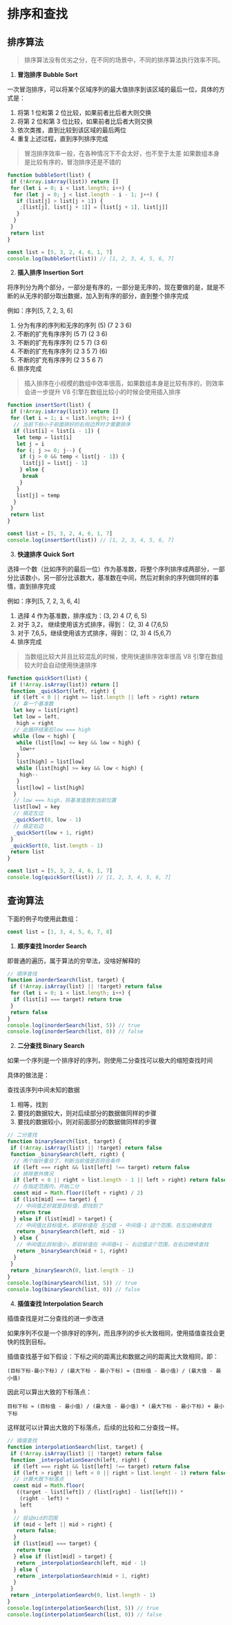 # 排序和查找

## 排序算法

> 排序算法没有优劣之分，在不同的场景中，不同的排序算法执行效率不同。

1. **冒泡排序 Bubble Sort**

一次冒泡排序，可以将某个区域序列的最大值排序到该区域的最后一位，具体的方式是：

1. 将第 1 位和第 2 位比较，如果前者比后者大则交换
2. 将第 2 位和第 3 位比较，如果前者比后者大则交换
3. 依次类推，直到比较到该区域的最后两位
4. 重复上述过程，直到序列排序完成

> 冒泡排序效率一般，在各种情况下不会太好，也不至于太差
> 如果数组本身是比较有序的，冒泡排序还是不错的

```javascript
function bubbleSort(list) {
 if (!Array.isArray(list)) return []
 for (let i = 0; i < list.length; i++) {
  for (let j = 0; j < list.length - i - 1; j++) {
   if (list[j] > list[j + 1]) {
    ;[list[j], list[j + 1]] = [list[j + 1], list[j]]
   }
  }
 }
 return list
}

const list = [5, 3, 2, 4, 6, 1, 7]
console.log(bubbleSort(list)) // [1, 2, 3, 4, 5, 6, 7]
```

2. **插入排序 Insertion Sort**

将序列分为两个部分，一部分是有序的，一部分是无序的，现在要做的是，就是不断的从无序的部分取出数据，加入到有序的部分，直到整个排序完成

例如：序列[5, 7, 2, 3, 6]

1. 分为有序的序列和无序的序列 (5) (7 2 3 6)
2. 不断的扩充有序序列 (5 7) (2 3 6)
3. 不断的扩充有序序列 (2 5 7) (3 6)
4. 不断的扩充有序序列 (2 3 5 7) (6)
5. 不断的扩充有序序列 (2 3 5 6 7)
6. 排序完成

> 插入排序在小规模的数组中效率很高，如果数组本身是比较有序的，则效率会进一步提升
> V8 引擎在数组比较小的时候会使用插入排序

```javascript
function insertSort(list) {
 if (!Array.isArray(list)) return []
 for (let i = 1; i < list.length; i++) {
  // 当前下标小于前面排好的右侧边界时才需要排序
  if (list[i] < list[i - 1]) {
   let temp = list[i]
   let j = i
   for (; j >= 0; j--) {
    if (j > 0 && temp < list[j - 1]) {
     list[j] = list[j - 1]
    } else {
     break
    }
   }
   list[j] = temp
  }
 }
 return list
}

const list = [5, 3, 2, 4, 6, 1, 7]
console.log(insertSort(list)) // [1, 2, 3, 4, 5, 6, 7]
```

3. **快速排序 Quick Sort**

选择一个数（比如序列的最后一位）作为基准数，将整个序列排序成两部分，一部分比该数小，另一部分比该数大，基准数在中间，然后对剩余的序列做同样的事情，直到排序完成

例如：序列[5, 7, 2, 3, 6, 4]

1. 选择 4 作为基准数，排序成为：(3, 2) 4 (7, 6, 5)
2. 对于 3,2， 继续使用该方式排序，得到： (2, 3) 4 (7,6,5)
3. 对于 7,6,5，继续使用该方式排序，得到： (2, 3) 4 (5,6,7)
4. 排序完成

> 当数组比较大并且比较混乱的时候，使用快速排序效率很高
> V8 引擎在数组较大时会自动使用快速排序

```javascript
function quickSort(list) {
 if (!Array.isArray(list)) return []
 function _quickSort(left, right) {
  if (left < 0 || right >= list.length || left > right) return
  // 拿一个基准数
  let key = list[right]
  let low = left,
   high = right
  // 此循环结束后low === high
  while (low < high) {
   while (list[low] <= key && low < high) {
    low++
   }
   list[high] = list[low]
   while (list[high] >= key && low < high) {
    high--
   }
   list[low] = list[high]
  }
  // low === high，将基准值放到当前位置
  list[low] = key
  // 搞定左边
  _quickSort(0, low - 1)
  // 搞定右边
  _quickSort(low + 1, right)
 }
 _quickSort(0, list.length - 1)
 return list
}

const list = [5, 3, 2, 4, 6, 1, 7]
console.log(quickSort(list)) // [1, 2, 3, 4, 5, 6, 7]
```

## 查询算法

下面的例子均使用此数组：

```javascript
const list = [1, 3, 4, 5, 6, 7, 8]
```

1. **顺序查找 Inorder Search**

即普通的遍历，属于算法的穷举法，没啥好解释的

```javascript
// 顺序查找
function inorderSearch(list, target) {
 if (!Array.isArray(list) || !target) return false
 for (let i = 0; i < list.length; i++) {
  if (list[i] === target) return true
 }
 return false
}
console.log(inorderSearch(list, 5)) // true
console.log(inorderSearch(list, 0)) // false
```

2. **二分查找 Binary Search**

如果一个序列是一个排序好的序列，则使用二分查找可以极大的缩短查找时间

具体的做法是：

查找该序列中间未知的数据

1. 相等，找到
2. 要找的数据较大，则对后续部分的数据做同样的步骤
3. 要找的数据较小，则对前面部分的数据做同样的步骤

```javascript
// 二分查找
function binarySearch(list, target) {
 if (!Array.isArray(list) || !target) return false
 function _binarySearch(left, right) {
  // 两个指针重合了，判断当前值是否符合条件
  if (left === right && list[left] !== target) return false
  // 排除意外情况
  if (left < 0 || right > list.length - 1 || left > right) return false
  // 在指定范围内，开始二分
  const mid = Math.floor((left + right) / 2)
  if (list[mid] === target) {
   // 中间值正好就是目标值，即找到了
   return true
  } else if (list[mid] > target) {
   // 中间值比目标值大，即目标值在 左边值 ~ 中间值-1 这个范围，在左边继续查找
   return _binarySearch(left, mid - 1)
  } else {
   // 中间值比目标值小，即目标值在 中间值+1 ~ 右边值这个范围，在右边继续查找
   return _binarySearch(mid + 1, right)
  }
 }
 return _binarySearch(0, list.length - 1)
}
console.log(binarySearch(list, 5)) // true
console.log(binarySearch(list, 0)) // false
```

4. **插值查找 Interpolation Search**

插值查找是对二分查找的进一步改进

如果序列不仅是一个排序好的序列，而且序列的步长大致相同，使用插值查找会更快的找到目标。

插值查找基于如下假设：下标之间的距离比和数据之间的距离比大致相同，即：

```
(目标下标-最小下标) / (最大下标 - 最小下标) ≈ (目标值 - 最小值) / (最大值 - 最小值)
```

因此可以算出大致的下标落点：

```
目标下标 ≈ (目标值 - 最小值) / (最大值 - 最小值) * (最大下标 - 最小下标) + 最小下标
```

这样就可以计算出大致的下标落点，后续的比较和二分查找一样。

```javascript
// 插值查找
function interpolationSearch(list, target) {
 if (!Array.isArray(list) || !target) return false
 function _interpolationSearch(left, right) {
  if (left === right && list[left] !== target) return false
  if (left > right || left < 0 || right > list.lenght - 1) return false
  // 计算大致下标落点
  const mid = Math.floor(
   ((target - list[left]) / (list[right] - list[left])) *
    (right - left) +
    left
  )
  // 验证mid的范围
  if (mid < left || mid > right) {
   return false;
  }
  if (list[mid] === target) {
   return true
  } else if (list[mid] > target) {
   return _interpolationSearch(left, mid - 1)
  } else {
   return _interpolationSearch(mid + 1, right)
  }
 }
 return _interpolationSearch(0, list.length - 1)
}
console.log(interpolationSearch(list, 5)) // true
console.log(interpolationSearch(list, 0)) // false
```
